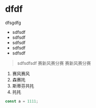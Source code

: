 # dfdf

dfsgdfg

-   sdfsdf
-   sdfsdf
-   sdfsdf
-   sdfsdf
-   sdfsdf

> sdfsdfsdf
> 赛新风赛分赛
> 赛新风赛分赛

1. 赛风赛风
2. 森赛扥
3. 斯蒂芬共扥
4. 扥扥

```js
const a = 1111;
```
